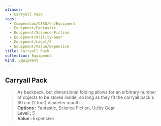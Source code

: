 ```yaml
---
aliases:
  - Carryall Pack
tags:
  - Compendium/CSRD/en/Equipment
  - Equipment/Fantastic
  - Equipment/Science-Fiction
  - Equipment/Utility-Gear
  - Equipment/Level/5
  - Equipment/Value/Expensive
title: Carryall Pack
collection: Equipment
kind: Equipment
---
```

## Carryall Pack  
  
>As backpack, but dimensional folding allows for an arbitrary number of objects to be stored inside, so long as they fit the carryall pack's 60 cm (2 foot) diameter mouth.  
> **Options :** Fantastic, Science Fiction, Utility Gear  
> **Level :** 5  
> **Value :** Expensive